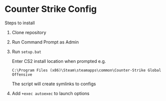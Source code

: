 # Counter Strike Config

Steps to install

1. Clone repository
2. Run Command Prompt as Admin
3. Run `setup.bat`

   Enter CS2 install location when prompted e.g.

   `C:\Program Files (x86)\Steam\steamapps\common\Counter-Strike Global Offensive`

   The script will create symlinks to configs

5. Add `+exec autoexec` to launch options
